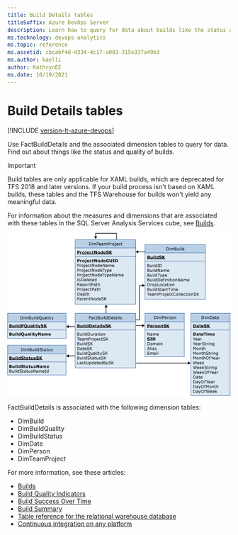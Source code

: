 ```yaml
---
title: Build Details tables
titleSuffix: Azure DevOps Server
description: Learn how to query for data about builds like the status and quality.
ms.technology: devops-analytics
ms.topic: reference
ms.assetid: cbcabf4d-d334-4c17-a003-315e337a49b3
ms.author: kaelli
author: KathrynEE
ms.date: 10/19/2021
---
```



# Build Details tables

[!INCLUDE [version-lt-azure-devops](../../includes/version-lt-azure-devops.md)]

Use FactBuildDetails and the associated dimension tables to query for data. Find out about things like the status and quality of builds.

> [!IMPORTANT]  
> Build tables are only applicable for XAML builds, which are deprecated for TFS 2018 and later versions. If your build process isn't based on XAML builds, these tables and the TFS Warehouse for builds won't yield any meaningful data.    

For information about the measures and dimensions that are associated with these tables in the SQL Server Analysis Services cube, see [Builds](perspective-build-analyze-report-build-details-coverage.md).  
  
![Tables for Builds](media/teamproj_factbuilddetails.png "TeamProj_FactBuildDetails")  
  
FactBuildDetails is associated with the following dimension tables:  
  
- DimBuild  
- DimBuildQuality    
- DimBuildStatus    
- DimDate    
- DimPerson    
- DimTeamProject  
  
For more information, see these articles:
- [Builds](perspective-build-analyze-report-build-details-coverage.md)   
- [Build Quality Indicators](build-quality-indicators-report.md)   
- [Build Success Over Time](build-success-over-time-report.md)   
- [Build Summary](build-summary-report.md)   
- [Table reference for the relational warehouse database](table-reference-relational-warehouse-database.md) 
- [Continuous integration on any platform](../../pipelines/get-started/what-is-azure-pipelines.md)
